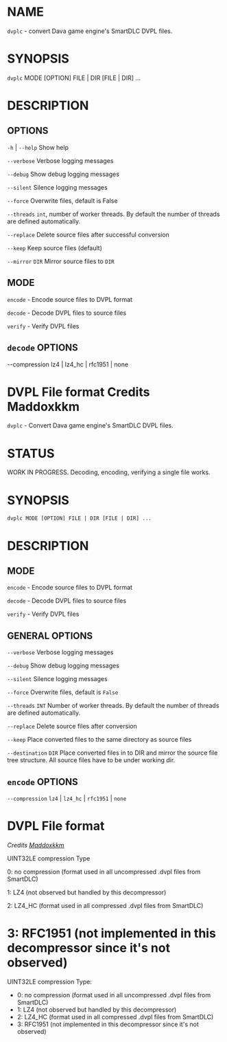 # NAME

`dvplc` - convert Dava game engine's SmartDLC DVPL files. 

# SYNOPSIS
`dvplc` MODE [OPTION] FILE | DIR [FILE | DIR] ...

# DESCRIPTION

## OPTIONS
 `-h` | `--help` Show help

`--verbose` Verbose logging messages

 `--debug` Show debug logging messages 

`--silent` Silence logging messages

`--force` Overwrite files, default is False

`--threads` `int`, number of worker threads. By default the number of threads are defined automatically. 

`--replace` Delete source files after successful conversion

`--keep` Keep source files (default)

`--mirror` `DIR` Mirror source files to `DIR`

## MODE
`encode` - Encode source files to DVPL format

`decode` - Decode DVPL files to source files

`verify` - Verify DVPL files

## `decode` OPTIONS
--compression lz4 | lz4_hc | rfc1951 | none

DVPL File format
Credits Maddoxkkm
=======

`dvplc` - Convert Dava game engine's SmartDLC DVPL files. 

# STATUS

WORK IN PROGRESS. Decoding, encoding, verifying a single file works. 

# SYNOPSIS

`dvplc MODE [OPTION] FILE | DIR [FILE | DIR] ...`

# DESCRIPTION

## MODE

`encode` - Encode source files to DVPL format

`decode` - Decode DVPL files to source files

`verify` - Verify DVPL files

## GENERAL OPTIONS

`--verbose` Verbose logging messages

`--debug` Show debug logging messages 

`--silent` Silence logging messages

`--force` Overwrite files, default is `False`

`--threads` `INT` Number of worker threads. By default the number of threads are defined automatically. 

`--replace` Delete source files after conversion

`--keep` Place converted files to the same directory as source files

`--destination` `DIR` Place converted files in to DIR and mirror the source file tree structure. All source files have to be under working dir. 

## `encode` OPTIONS

`--compression` `lz4` | `lz4_hc` | `rfc1951` | `none`

# DVPL File format

*Credits [Maddoxkkm](https://github.com/Maddoxkkm)*

UINT32LE compression Type

0: no compression (format used in all uncompressed .dvpl files from SmartDLC)

1: LZ4 (not observed but handled by this decompressor)

2: LZ4_HC (format used in all compressed .dvpl files from SmartDLC)

3: RFC1951 (not implemented in this decompressor since it's not observed)
=======
UINT32LE compression Type:
* 0: no compression (format used in all uncompressed .dvpl files from SmartDLC)
* 1: LZ4 (not observed but handled by this decompressor)
* 2: LZ4_HC (format used in all compressed .dvpl files from SmartDLC)
* 3: RFC1951 (not implemented in this decompressor since it's not observed)